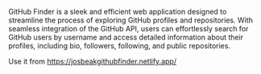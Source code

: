 GitHub Finder is a sleek and efficient web application designed to streamline the process of exploring GitHub profiles and repositories. With seamless integration of the GitHub API, users can effortlessly search for GitHub users by username and access detailed information about their profiles, including bio, followers, following, and public repositories.

Use it from https://josbeakgithubfinder.netlify.app/

